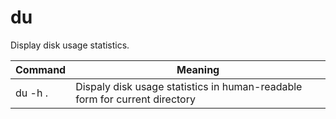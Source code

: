# du

Display disk usage statistics.

Command | Meaning
-|-
du -h . | Dispaly disk usage statistics in human-readable form for current directory
